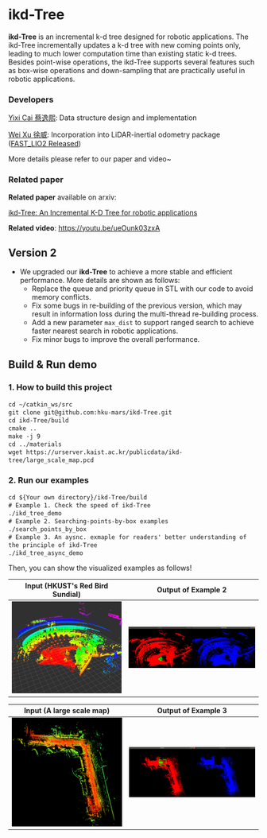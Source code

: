 # ikd-Tree
**ikd-Tree** is an incremental k-d tree designed for robotic applications. The ikd-Tree incrementally updates a k-d tree with new coming points only, leading to much lower computation time than existing static k-d trees. Besides point-wise operations, the ikd-Tree supports several features such as box-wise operations and down-sampling that are practically useful in robotic applications.



### Developers

[Yixi Cai 蔡逸熙](https://github.com/Ecstasy-EC): Data structure design and implementation

[Wei Xu 徐威](https://github.com/XW-HKU): Incorporation into LiDAR-inertial odometry package ([FAST_LIO2 Released](https://github.com/hku-mars/FAST_LIO))

More details please refer to our paper and video~



### Related paper

**Related paper** available on arxiv:

[ikd-Tree: An Incremental K-D Tree for robotic applications](https://arxiv.org/abs/2102.10808)

**Related video**: https://youtu.be/ueOunk03zxA



## Version 2

- We upgraded our **ikd-Tree** to achieve a more stable and efficient performance. More details are shown as follows:
  - Replace the queue and priority queue in STL with our code to avoid memory conflicts.
  - Fix some bugs in re-building of the previous version, which may result in information loss during the multi-thread re-building process. 
  - Add a new parameter `max_dist` to support ranged search to achieve faster nearest search in robotic applications.
  - Fix minor bugs to improve the overall performance. 


## Build & Run demo
### 1. How to build this project
```
cd ~/catkin_ws/src
git clone git@github.com:hku-mars/ikd-Tree.git
cd ikd-Tree/build
cmake ..
make -j 9
cd ../materials
wget https://urserver.kaist.ac.kr/publicdata/ikd-tree/large_scale_map.pcd
```
### 2. Run our examples

```
cd ${Your own directory}/ikd-Tree/build
# Example 1. Check the speed of ikd-Tree
./ikd_tree_demo
# Example 2. Searching-points-by-box examples
./search_points_by_box
# Example 3. An aysnc. exmaple for readers' better understanding of the principle of ikd-Tree
./ikd_tree_async_demo
```

Then, you can show the visualized examples as follows!

Input (HKUST's Red Bird Sundial) |  Output of Example 2
:-------------------------:|:-------------------------:
![](materials/imgs/sundial.png) |  ![](materials/imgs/search_points_example.png)

Input (A large scale map) |  Output of Example 3
:-------------------------:|:-------------------------:
![](materials/imgs/large_map.png) |  ![](materials/imgs/ikd_async.png)
